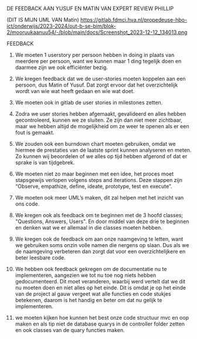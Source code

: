  DE FEEDBACK AAN YUSUF EN MATIN VAN EXPERT REVIEW PHILLIP


(DIT IS MIJN UML VAN Matin)
 https://gitlab.fdmci.hva.nl/propedeuse-hbo-ict/onderwijs/2023-2024/out-b-se-bim/blok-2/mooruukaanuu54/-/blob/main/docs/Screenshot_2023-12-12_134013.png




FEEDBACK


1. We moeten 1 userstory per persoon hebben in doing in plaats van meerdere per persoon, want we kunnen maar 1 ding tegelijk doen en daarmee zijn we ook efficiënter bezig.

2. We kregen feedback dat we de user-stories moeten koppelen aan een persoon, dus Matin of Yusuf. Dat zorgt ervoor dat het overzichtelijk wordt van wie wat heeft gedaan en wie wat doet. 

3. We moeten ook in gitlab de user stories in milestones zetten.

4. Zodra we user stories hebben afgemaakt, gevalideerd en alles hebben gecontroleerd, kunnen we ze sluiten. Ze zijn dan niet meer zichtbaar, maar we hebben altijd de mogelijkheid om ze weer te openen als er een fout is gemaakt.

5. We zouden ook een burndown chart moeten gebruiken, omdat we hiermee de prestaties van de laatste sprint kunnen analyseren en meten. Zo kunnen wij beoordelen of we alles op tijd hebben afgerond of dat er sprake is van tijdgebrek. 

6. We moeten niet zo maar beginnen met een idee, het proces moet stapsgewijs verlopen volgens steps and iterations. Deze stappen zijn “Observe, empathize, define, ideate, prototype, test en execute”.

7. We moeten ook meer UML’s maken, dit zal helpen met het inzicht van ons code. 

8. We kregen ook als feedback om te beginnen met de 3 hoofd classes; "Questions, Answers, Users". En door middel van deze drie te beginnen en denken wat we er allemaal in die classes moeten hebben.

9. We kregen ook de feedback om aan onze naamgeving te letten, want we gebruiken soms onzin volle namen die nergens op slaan. Dus als we de naamgeving verbeteren dan zorgt dat voor een overzichtelijkere en beter leesbare code.

10. We hebben ook feedback gekregen om de documentatie nu te implementeren, aangezien we tot nu toe nog niets hebben gedocumenteerd. Dit moet veranderen, waarbij werd vertelt dat we dit nu moeten doen en niet alles op het einde. Dit is omdat je op het einde van de project al gauw vergeet wat alle functies en code stukjes betekenen, daarom is het handig en beter om dat nu gelijk te implementeren.

11. we moeten kijken hoe kunnen het best onze code structuur mvc en oop maken en als tip niet de database quarys in de controller folder zetten en ook classes van de quary functies maken.
